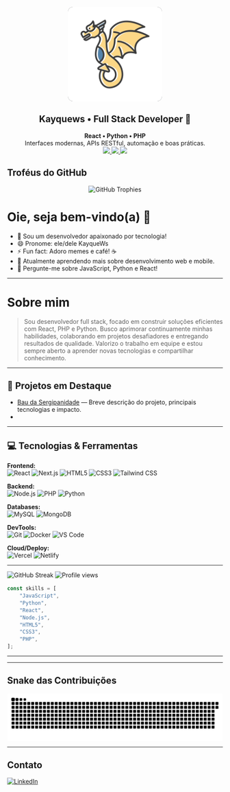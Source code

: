 <p align="center">
  <img src="Img/avatar.svg" width="220" alt="Desenvolvedor no escuro" align="center" style="background:#22242a; border-radius:12px;"/>
</p>

##

<h2 align="center">Kayquews • Full Stack Developer 🚀</h2>
<p align="center">
  <b>React • Python • PHP</b><br>
  Interfaces modernas, APIs RESTful, automação e boas práticas.<br>
  <a href="mailto:seuemail@exemplo.com">
    <img src="https://img.shields.io/badge/email-EA4335?style=for-the-badge&logo=gmail&logoColor=white" />
  </a>
  <a href="https://linkedin.com/in/seuusuario">
    <img src="https://img.shields.io/badge/LinkedIn-0077B5?style=for-the-badge&logo=linkedin&logoColor=white" />
  </a>
  <a href="https://github.com/Kayquews">
    <img src="https://img.shields.io/badge/GitHub-333?style=for-the-badge&logo=github&logoColor=white" />
  </a>
</p>

##

## Troféus do GitHub

<div align="center">
  <img src="https://github-profile-trophy.vercel.app/?username=Kayquews&theme=darkhub&row=2&column=4" width="850" alt="GitHub Trophies"/>
</div>


# Oie, seja bem-vindo(a) 👋

- 🔭 Sou um desenvolvedor apaixonado por tecnologia!
- 😄 Pronome: ele/dele KayqueWs
- ⚡ Fun fact: Adoro memes e café! ☕
- 🌱 Atualmente aprendendo mais sobre desenvolvimento web e mobile.
- 💬 Pergunte-me sobre JavaScript, Python e React!
---
# Sobre mim

> Sou desenvolvedor full stack, focado em construir soluções eficientes com React, PHP e Python. Busco aprimorar continuamente minhas habilidades, colaborando em projetos desafiadores e entregando resultados de qualidade. Valorizo o trabalho em equipe e estou sempre aberto a aprender novas tecnologias e compartilhar conhecimento.

-----------

## 🚀 Projetos em Destaque

- [Bau da Sergipanidade](link) — Breve descrição do projeto, principais tecnologias e impacto.
- 
---

## 💻 Tecnologias & Ferramentas

**Frontend:**  
![React](https://img.shields.io/badge/-React-22242a?logo=react&logoColor=61DAFB) ![Next.js](https://img.shields.io/badge/-Next.js-22242a?logo=next.js&logoColor=white) ![HTML5](https://img.shields.io/badge/-HTML5-22242a?logo=html5) ![CSS3](https://img.shields.io/badge/-CSS3-22242a?logo=css3) ![Tailwind CSS](https://img.shields.io/badge/-Tailwind%20CSS-22242a?logo=tailwind-css)

**Backend:**  
![Node.js](https://img.shields.io/badge/-Node.js-22242a?logo=node.js) ![PHP](https://img.shields.io/badge/-PHP-22242a?logo=php) ![Python](https://img.shields.io/badge/-Python-22242a?logo=python)

**Databases:**  
![MySQL](https://img.shields.io/badge/-MySQL-22242a?logo=mysql) ![MongoDB](https://img.shields.io/badge/-MongoDB-22242a?logo=mongodb)  


**DevTools:**  
![Git](https://img.shields.io/badge/-Git-22242a?logo=git) ![Docker](https://img.shields.io/badge/-Docker-22242a?logo=docker) ![VS Code](https://img.shields.io/badge/-VS%20Code-22242a?logo=visual-studio-code)  


**Cloud/Deploy:**  
![Vercel](https://img.shields.io/badge/-Vercel-22242a?logo=vercel) ![Netlify](https://img.shields.io/badge/-Netlify-22242a?logo=netlify)  

---
![GitHub Streak](https://github-readme-streak-stats.herokuapp.com/?user=Kayquews&theme=dark)
![Profile views](https://komarev.com/ghpvc/?username=Kayquews&color=brightgreen)


```js
const skills = [
    "JavaScript",
    "Python",
    "React",
    "Node.js",
    "HTML5",
    "CSS3",
    "PHP",
];
```

---
---

## Snake das Contribuições

<p align="center" style="background:#22242a; border-radius:12px;" >
  <img src="./output/github-contribution-grid-snake.svg" alt="snake gif" width="800" align="center"/>
</p>

---

## Contato

[![LinkedIn](https://img.shields.io/badge/-LinkedIn-181717?style=flat&logo=linkedin)](https://www.linkedin.com/in/kayque-wallace-da-silva-534806261/)
